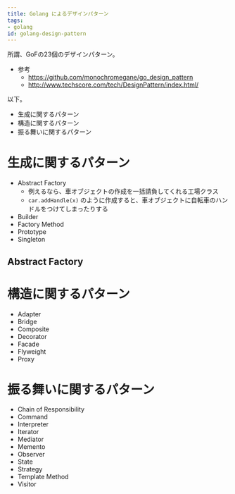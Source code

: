 ```yaml
---
title: Golang によるデザインパターン
tags:
- golang
id: golang-design-pattern
---
```


所謂、GoFの23個のデザインパターン。

- 参考
    - https://github.com/monochromegane/go_design_pattern
    - http://www.techscore.com/tech/DesignPattern/index.html/

以下。

- 生成に関するパターン
- 構造に関するパターン
- 振る舞いに関するパターン

# 生成に関するパターン

- Abstract Factory
    - 例えるなら、車オブジェクトの作成を一括請負してくれる工場クラス
    - `car.addHandle(x)` のように作成すると、車オブジェクトに自転車のハンドルをつけてしまったりする
- Builder
- Factory Method
- Prototype
- Singleton

## Abstract Factory

# 構造に関するパターン

- Adapter
- Bridge
- Composite
- Decorator
- Facade
- Flyweight
- Proxy

# 振る舞いに関するパターン

- Chain of Responsibility
- Command
- Interpreter
- Iterator
- Mediator
- Memento
- Observer
- State
- Strategy
- Template Method
- Visitor